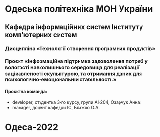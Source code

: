 # Одеська політехніка МОН України 
## Кафедра  інформаційних  систем  Інституту  комп’ютерних  систем  
### Дисципліна «Технології створення програмних продуктів» 
### Проєкт «Інформаційна підтримка задоволення потреб у вологості навколишнього середовища для реалізації зацікавленості скульптурою, та отримання даних для психологічно-емоціональній стабільності.» 
#### Проєктна команда: 
-  developer, студентка 3-го курсу, групи АІ-204, Озарчук Анна; 
-  manager, доцент кафедри ІС, Блажко О.А. 
# Одеса-2022
